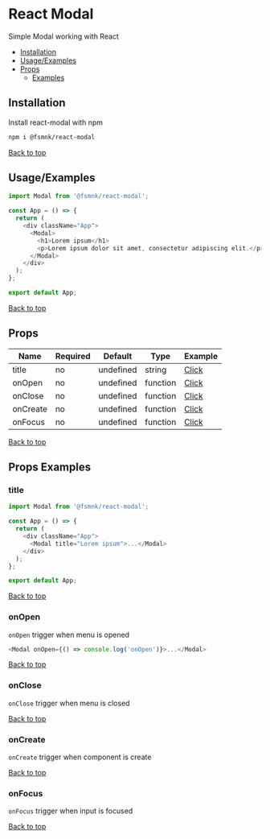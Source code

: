 # React Modal

Simple Modal working with React

- [Installation](#installation)
- [Usage/Examples](#usageexamples)
- [Props](#props)
  - [Examples](#props-examples)

## Installation

Install react-modal with npm

```bash
npm i @fsmnk/react-modal
```

[Back to top](#react-modal)

## Usage/Examples

```js
import Modal from '@fsmnk/react-modal';

const App = () => {
  return (
    <div className="App">
      <Modal>
        <h1>Lorem ipsum</h1>
        <p>Lorem ipsum dolor sit amet, consectetur adipiscing elit.</p>
      </Modal>
    </div>
  );
};

export default App;
```

[Back to top](#react-modal)

## Props

| Name     | Required | Default   | Type     | Example            |
| -------- | -------- | --------- | -------- | ------------------ |
| title    | no       | undefined | string   | [Click](#title)    |
| onOpen   | no       | undefined | function | [Click](#onopen)   |
| onClose  | no       | undefined | function | [Click](#onclose)  |
| onCreate | no       | undefined | function | [Click](#oncreate) |
| onFocus  | no       | undefined | function | [Click](#onfocus)  |

[Back to top](#react-modal)

## Props Examples

### title

```js
import Modal from '@fsmnk/react-modal';

const App = () => {
  return (
    <div className="App">
      <Modal title="Lorem ipsum">...</Modal>
    </div>
  );
};

export default App;
```

[Back to top](#react-modal)

### onOpen

`onOpen` trigger when menu is opened

```js
<Modal onOpen={() => console.log('onOpen')}>...</Modal>
```

[Back to top](#react-modal)

### onClose

`onClose` trigger when menu is closed

[Back to top](#react-modal)

### onCreate

`onCreate` trigger when component is create

[Back to top](#react-modal)

### onFocus

`onFocus` trigger when input is focused

[Back to top](#react-modal)
